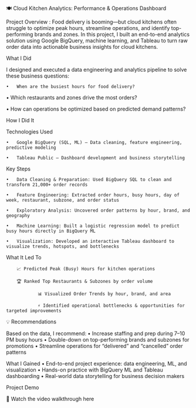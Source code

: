 🍽️ Cloud Kitchen Analytics: Performance & Operations Dashboard
 
 Project Overview : Food delivery is booming—but cloud kitchens often struggle to optimize peak hours, streamline operations, and identify top-performing brands and zones. In this project, I built an end-to-end analytics solution using Google BigQuery, machine learning, and Tableau to turn raw order data into actionable business insights for cloud kitchens.

What I Did

I designed and executed a data engineering and analytics pipeline to solve these business questions:

	•	When are the busiest hours for food delivery?

  •	Which restaurants and zones drive the most orders?
	
  •	How can operations be optimized based on predicted demand patterns?

How I Did It

Technologies Used

	•	Google BigQuery (SQL, ML) – Data cleaning, feature engineering, predictive modeling
 
	•	Tableau Public – Dashboard development and business storytelling

Key Steps

	•	Data Cleaning & Preparation: Used BigQuery SQL to clean and transform 21,000+ order records
 
	•	Feature Engineering: Extracted order hours, busy hours, day of week, restaurant, subzone, and order status
 
	•	Exploratory Analysis: Uncovered order patterns by hour, brand, and geography
 
	•	Machine Learning: Built a logistic regression model to predict busy hours directly in BigQuery ML
 
	•	Visualization: Developed an interactive Tableau dashboard to visualize trends, hotspots, and bottlenecks

What It Led To

		📈 Predicted Peak (Busy) Hours for kitchen operations
  
		🏆 Ranked Top Restaurants & Subzones by order volume
	
                📊 Visualized Order Trends by hour, brand, and area
		
                ⚡ Identified operational bottlenecks & opportunities for targeted improvements

💡 Recommendations

Based on the data, I recommend:
	•	Increase staffing and prep during 7–10 PM busy hours
	•	Double-down on top-performing brands and subzones for promotions
	•	Streamline operations for “delivered” and “cancelled” order patterns

What I Gained
	•	End-to-end project experience: data engineering, ML, and visualization
	•	Hands-on practice with BigQuery ML and Tableau dashboarding
	•	Real-world data storytelling for business decision makers

Project Demo

🎥 Watch the video walkthrough here
 
